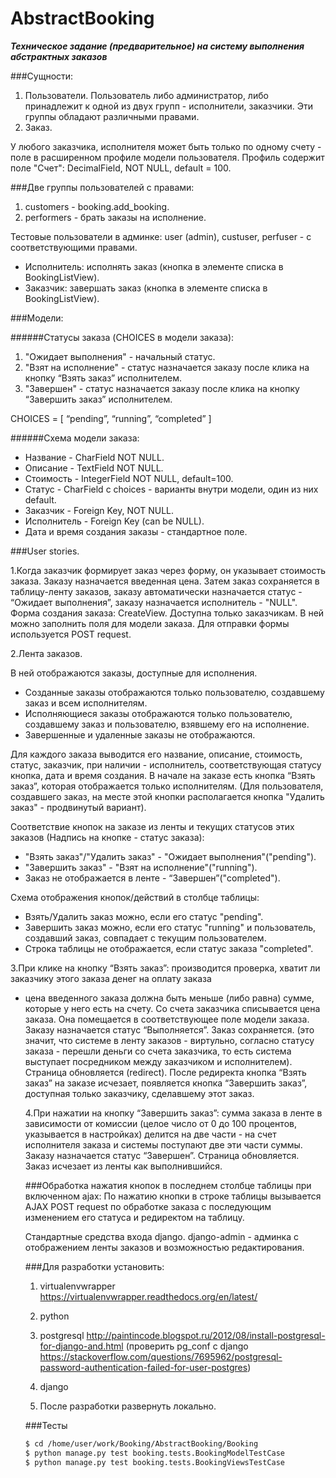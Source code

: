 # AbstractBooking

***Техническое задание (предварительное) на систему выполнения абстрактных заказов***

###Сущности:
1. Пользователи. Пользователь либо администратор, либо принадлежит к одной из двух групп - исполнители, заказчики. Эти группы обладают различными правами.
2. Заказ.

У любого заказчика, исполнителя может быть только по одному счету - поле в расширенном профиле модели пользователя. Профиль содержит поле "Счет":
DecimalField, NOT NULL, default = 100.

###Две группы пользователей с правами:
1. customers - booking.add_booking.
2. performers - брать заказы на исполнение.  

Тестовые пользователи в админке: user (admin), custuser, perfuser - с соответствующими правами.

- Исполнитель: исполнять заказ (кнопка в элементе списка в BookingListView).
- Заказчик: завершать заказ (кнопка в элементе списка в BookingListView).


###Модели:

######Статусы заказа (CHOICES в модели заказа):
1. "Ожидает выполнения" - начальный статус.
2. "Взят на исполнение" - статус назначается заказу после клика на кнопку
“Взять заказ” исполнителем.
3. "Завершен" - статус назначается заказу после клика на кнопку “Завершить заказ”
исполнителем.

CHOICES = [ “pending”, “running”, “completed” ]

######Схема модели заказа:
- Название - CharField NOT NULL.
- Описание - TextField NOT NULL.
- Стоимость - IntegerField NOT NULL, default=100.
- Статус - CharField с choices - варианты внутри модели, один из них default.
- Заказчик - Foreign Key, NOT NULL.
- Исполнитель - Foreign Key (can be NULL).
- Дата и время создания заказы - стандартное поле.


###User stories.

1.Когда заказчик формирует заказ через форму, он указывает стоимость заказа.
Заказу назначается введенная цена. Затем заказ сохраняется в таблицу-ленту
заказов, заказу автоматически назначается статуc - “Ожидает выполнения”,
заказу назначается исполнитель - "NULL".
Форма создания заказа: CreateView. Доступна только заказчикам. В ней можно
заполнить поля для модели заказа.
Для отправки формы используется POST request.

2.Лента заказов.

В ней отображаются заказы, доступные для исполнения.
- Созданные заказы отображаются только пользователю, создавшему заказ и
всем исполнителям.
- Исполняющиеся заказы отображаются только пользователю, создавшему заказ и
пользователю, взявшему его на исполнение.
- Завершенные и удаленные заказы не отображаются.

Для каждого заказа выводится его название, описание, стоимость, статус,
заказчик, при наличии - исполнитель, соответствующая статусу кнопка, дата и
время создания. В начале на заказе есть кнопка “Взять заказ”, которая
отображается только исполнителям. (Для пользователя, создавшего заказ, на месте
  этой кнопки располагается кнопка "Удалить заказ" - продвинутый вариант).

  Соответствие кнопок на заказе из ленты и текущих статусов этих заказов
  (Надпись на кнопке - статус заказа):
  - "Взять заказ"/"Удалить заказ" - "Ожидает выполнения"("pending").
  - "Завершить заказ" - "Взят на исполнение"("running").
  - Заказ не отображается в ленте - “Завершен”("completed").


  Схема отображения кнопок/действий в столбце таблицы:
  - Взять/Удалить заказ можно, если его статус "pending".
  - Завершить заказ можно, если его статус "running" и пользователь, создавший
  заказ, совпадает с текущим пользователем.
  - Строка таблицы не отображается, если статус заказа "completed".


  3.При клике на кнопку “Взять заказ”:
  производится проверка, хватит ли заказчику этого заказа денег на оплату заказа
  - цена введенного заказа должна быть меньше (либо равна) сумме, которые у него
  есть на счету. Со счета заказчика списывается цена заказа. Она помещается в
  соответствующее поле модели заказа. Заказу назначается  статус “Выполняется”.
  Заказ сохраняется. (это значит, что системе в ленту заказов - виртульно,
    согласно статусу заказа - перешли деньги со счета заказчика, то есть система
    выступает посредником между заказчиком и исполнителем).
    Страница обновляется (redirect).
    После редиректа кнопка “Взять заказ” на заказе исчезает, появляется кнопка
    “Завершить заказ”, доступная только заказчику, сделавшему этот заказ.

    4.При нажатии на кнопку “Завершить заказ”:
    сумма заказа в ленте в зависимости от комиссии (целое число от 0 до 100
      процентов, указывается в настройках) делится на две части - на счет
      исполнителя заказа и системы поступают две эти части суммы. Заказу назначается
      статус “Завершен”. Страница обновляется. Заказ исчезает из ленты как
      выполнившийся.

      ###Обработка нажатия кнопок в последнем столбце таблицы при включенном ajax:
      По нажатию кнопки в строке таблицы вызывается AJAX POST request по обработке
      заказа с последующим изменением его статуса и редиректом на таблицу.

      Стандартные средства входа django.
      django-admin - админка с отображением ленты заказов и возможностью редактирования.


      ###Для разработки установить:

      1. virtualenvwrapper
      https://virtualenvwrapper.readthedocs.org/en/latest/

      2. python

      3. postgresql http://paintincode.blogspot.ru/2012/08/install-postgresql-for-django-and.html
      (проверить pg_conf с django https://stackoverflow.com/questions/7695962/postgresql-password-authentication-failed-for-user-postgres)

      4. django

      5. После разработки развернуть локально.


      ###Тесты
      ```sh
      $ cd /home/user/work/Booking/AbstractBooking/Booking
      $ python manage.py test booking.tests.BookingModelTestCase
      $ python manage.py test booking.tests.BookingViewsTestCase
      ```
